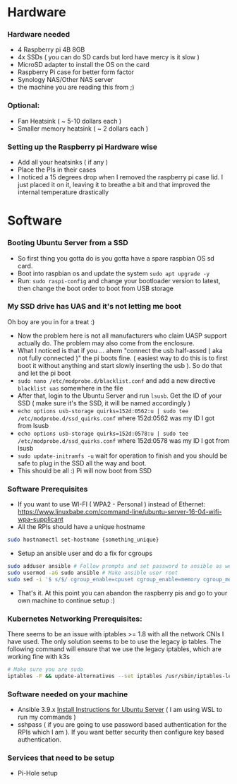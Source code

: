 # Hardware

### Hardware needed
* 4 Raspberry pi 4B 8GB
* 4x SSDs ( you can do SD cards but lord have mercy is it slow )
* MicroSD adapter to install the OS on the card
* Raspberry Pi case for better form factor
* Synology NAS/Other NAS server
* the machine you are reading this from ;)

### Optional:
* Fan Heatsink ( ~ 5-10 dollars each )
* Smaller memory heatsink ( ~ 2 dollars each )

### Setting up the Raspberry pi Hardware wise
* Add all your heatsinks ( if any )
* Place the PIs in their cases
* I noticed a 15 degrees drop when I removed the raspberry pi case lid. I just placed it on it, leaving it to breathe a bit and that improved the internal temperature drastically

# Software

### Booting Ubuntu Server from a SSD
* So first thing you gotta do is you gotta have a spare raspbian OS sd card.
* Boot into raspbian os and update the system `sudo apt upgrade -y`
* Run: `sudo raspi-config` and change your bootloader version to latest, then change the boot order to boot from USB storage

### My SSD drive has UAS and it's not letting me boot
Oh boy are you in for a treat :)
* Now the problem here is not all manufacturers who claim UASP support actually do. The problem may also come from the enclosure.
* What I noticed is that if you ... ahem "connect the usb half-assed ( aka not fully connected )" the pi boots fine.
  ( easiest way to do this is to first boot it without anything and start slowly inserting the usb ). So do that and let the pi boot
* `sudo nano /etc/modprobe.d/blacklist.conf` and add a new directive `blacklist uas` somewhere in the file
* After that, login to the Ubuntu Server and run `lsusb`. Get the ID of your SSD ( make sure it's the SSD, it will be named accordingly )
* `echo options usb-storage quirks=152d:0562:u | sudo tee /etc/modprobe.d/ssd_quirks.conf` where 152d:0562 was my ID I got from lsusb
* `echo options usb-storage quirks=152d:0578:u | sudo tee /etc/modprobe.d/ssd_quirks.conf` where 152d:0578 was my ID I got from lsusb
* `sudo update-initramfs -u` wait for operation to finish and you should be safe to plug in the SSD all the way and boot.
* This should be all :) Pi will now boot from SSD

### Software Prerequisites
* If you want to use WI-FI ( WPA2 - Personal ) instead of Ethernet: https://www.linuxbabe.com/command-line/ubuntu-server-16-04-wifi-wpa-supplicant
* All the RPIs should have a unique hostname
~~~bash 
sudo hostnamectl set-hostname {something_unique}
~~~
* Setup an ansible user and do a fix for cgroups
~~~bash
sudo adduser ansible # Follow prompts and set password to ansible as well
sudo usermod -aG sudo ansible # Make ansible user root
sudo sed -i '$ s/$/ cgroup_enable=cpuset cgroup_enable=memory cgroup_memory=1 swapaccount=1/' /boot/firmware/cmdline.txt
~~~
* That's it. At this point you can abandon the raspberry pis and go to your own machine to continue setup :)

### Kubernetes Networking Prerequisites:
There seems to be an issue with iptables >= 1.8 with all the network CNIs I have used.
The only solution seems to be to use the legacy ip tables. The following command will ensure that we use the legacy iptables,
which are working fine with k3s

~~~ bash
# Make sure you are sudo
iptables -F && update-alternatives --set iptables /usr/sbin/iptables-legacy && update-alternatives --set ip6tables /usr/sbin/ip6tables-legacy && reboot
~~~

### Software needed on your machine
* Ansible 3.9.x [Install Instructions for Ubuntu Server](https://www.digitalocean.com/community/tutorials/how-to-install-and-configure-ansible-on-ubuntu-20-04)
  ( I am using WSL to run my commands )
* sshpass ( if you are going to use password based authentication for the RPIs which I am ). If you want better security then configure key based authentication.

### Services that need to be setup
* Pi-Hole setup 
